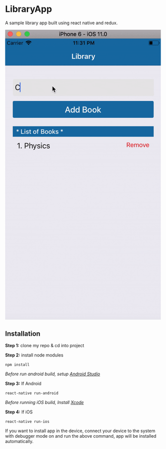 # LibraryApp
A sample library app built using react native and redux.

![Sample1](screenshot/library_screen.gif)

## Installation

**Step 1:** clone my repo & cd into project

**Step 2:** install node modules

```
npm install
```

*Before run android build, setup [Android Studio](https://facebook.github.io/react-native/docs/android-setup.html)*

**Step 3:** If Android

```
react-native run-android
```

*Before running iOS build, Install [Xcode](https://developer.apple.com/xcode/download/)*

**Step 4:** If iOS

```
react-native run-ios
```

If you want to install app in the device, connect your device to the system with debugger mode on and run the above command, app will be installed automatically.
